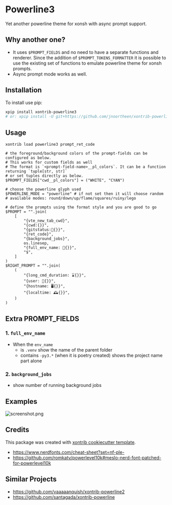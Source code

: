 # Powerline3
Yet another powerline theme for xonsh with async prompt support. 

## Why another one?

- It uses `$PROMPT_FIELDS` and no need to have a separate functions and renderer. 
  Since the addition of `$PROMPT_TOKENS_FORMATTER` it is possible to use the existing 
  set of functions to emulate powerline theme for xonsh prompts.
- Async prompt mode works as well. 

## Installation

To install use pip:

``` bash
xpip install xontrib-powerline3
# or: xpip install -U git+https://github.com/jnoortheen/xontrib-powerline3
```

## Usage

``` xsh
xontrib load powerline3 prompt_ret_code

# the foreground/background colors of the prompt-fields can be configured as below. 
# This works for custom fields as well
# The format is `<prompt-field-name>__pl_colors`. It can be a function returning `tuple[str, str]`
# or set tuples directly as below.
$PROMPT_FIELDS["cwd__pl_colors"] = ("WHITE", "CYAN")

# choose the powerline glyph used
$POWERLINE_MODE = "powerline" # if not set then it will choose random
# available modes: round/down/up/flame/squares/ruiny/lego

# define the prompts using the format style and you are good to go
$PROMPT = "".join(
    [
        "{vte_new_tab_cwd}",
        "{cwd:{}}",
        "{gitstatus:{}}",
        "{ret_code}",
        "{background_jobs}",
        os.linesep,
        "{full_env_name: 🐍{}}",
        "$",
    ]
)
$RIGHT_PROMPT = "".join(
    (
        "{long_cmd_duration: ⌛{}}",
        "{user: 🤖{}}",
        "{hostname: 🖥{}}",
        "{localtime: 🕰{}}",
    )
)
```

## Extra PROMPT_FIELDS

### 1. `full_env_name`

- When the `env_name` 
  - is `.venv` show the name of the parent folder
  - contains `-py3.*` (when it is poetry created) shows the project name part alone
  
### 2. `background_jobs`
- show number of running background jobs


## Examples

![screenshot.png](docs/screenshot.png)

## Credits

This package was created with [xontrib cookiecutter template](https://github.com/jnoortheen/xontrib-cookiecutter).
- https://www.nerdfonts.com/cheat-sheet?set=nf-ple-
- https://github.com/romkatv/powerlevel10k#meslo-nerd-font-patched-for-powerlevel10k

## Similar Projects
- https://github.com/vaaaaanquish/xontrib-powerline2
- https://github.com/santagada/xontrib-powerline

